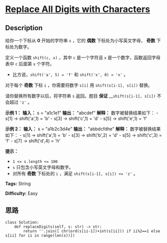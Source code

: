 # [Replace All Digits with Characters][title]

## Description

给你一个下标从 **0** 开始的字符串 `s` ，它的 **偶数** 下标处为小写英文字母， **奇数** 下标处为数字。

定义一个函数 `shift(c, x)` ，其中 `c` 是一个字符且 `x` 是一个数字，函数返回字母表中 `c` 后面第 `x` 个字符。

  * 比方说，`shift('a', 5) = 'f'` 和 `shift('x', 0) = 'x'` 。

对于每个 **奇数** 下标 `i` ，你需要将数字 `s[i]` 用 `shift(s[i-1], s[i])` 替换。

请你替换所有数字以后，将字符串 `s` 返回。题目 **保证** __`shift(s[i-1], s[i])` 不会超过 `'z'` 。

**示例 1：**
            **输入：** s = "a1c1e1"    **输出：** "abcdef"    **解释：** 数字被替换结果如下：    - s[1] -> shift('a',1) = 'b'    - s[3] -> shift('c',1) = 'd'    - s[5] -> shift('e',1) = 'f'

**示例 2：**
            **输入：** s = "a1b2c3d4e"    **输出：** "abbdcfdhe"    **解释：** 数字被替换结果如下：    - s[1] -> shift('a',1) = 'b'    - s[3] -> shift('b',2) = 'd'    - s[5] -> shift('c',3) = 'f'    - s[7] -> shift('d',4) = 'h'

**提示：**

  * `1 <= s.length <= 100`
  * `s` 只包含小写英文字母和数字。
  * 对所有 **奇数** 下标处的 `i` ，满足 `shift(s[i-1], s[i]) <= 'z'` 。


**Tags:** String

**Difficulty:** Easy

## 思路

``` python3
class Solution:
    def replaceDigits(self, s: str) -> str:
        return ''.join([ chr(ord(s[ii-1])+int(s[ii])) if ii%2==1 else s[ii] for ii in range(len(s))])
```

[title]: https://leetcode-cn.com/problems/replace-all-digits-with-characters
